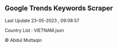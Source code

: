 

## Google Trends Keywords Scraper 
 
Last Update 23-05-2023 , 09:08:57

Country List :
VIETNAM.json



© Abdul Muttaqin 
